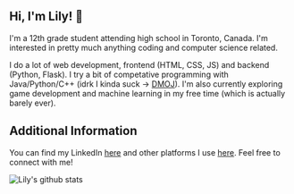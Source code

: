 <h2>Hi, I'm Lily! 👋</h2>

I'm a 12th grade student attending high school in Toronto, Canada. I'm interested in pretty much anything coding and computer science related.
  
I do a lot of web development, frontend (HTML, CSS, JS) and backend (Python, Flask). I try a bit of competative programming with Java/Python/C++ (idrk I kinda suck -> <a href="https://dmoj.ca/user/LilyMeng">DMOJ</a>). I'm also currently exploring game development and machine learning in my free time (which is actually barely ever).

<h2>Additional Information</h2>
<p>You can find my LinkedIn <a href="https://www.linkedin.com/in/lilyxmeng">here</a> and other platforms I use <a href="https://linktr.ee/LilyxMeng">here</a>. Feel free to connect with me!</p>
  
![Lily's github stats](https://github-readme-stats.vercel.app/api?username=LilyxMeng)

 

<!--
**LilyxMeng/LilyxMeng** is a ✨ _special_ ✨ repository because its `README.md` (this file) appears on your GitHub profile.

Here are some ideas to get you started:

- 🔭 I’m currently working on ...
- 🌱 I’m currently learning ...
- 👯 I’m looking to collaborate on ...
- 🤔 I’m looking for help with ...
- 💬 Ask me about ...
- 📫 How to reach me: ...
- 😄 Pronouns: ...
- ⚡ Fun fact: ...
-->
